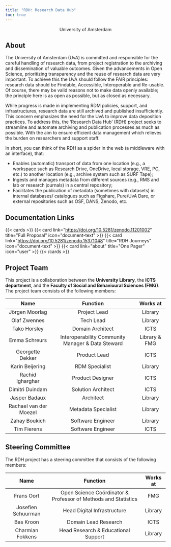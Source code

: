 ```yaml
---
title: "RDH: Research Data Hub"
toc: true
---
```


<p style="text-align: center;">University of Amsterdam</p>

## About

The University of Amsterdam (UvA) is committed and responsible for the careful handling of research data, from project registration to the archiving and dissemination of valuable outcomes. Given the advancements in Open Science, prioritizing transparency and the reuse of research data are very important. To achieve this the UvA should follow the FAIR principles: research data should be Findable, Accessible, Interoperable and Re-usable. Of course, there may be valid reasons not to make data openly available; the principle here is as open as possible, but as closed as necessary.

While progress is made in implementing RDM policies, support, and infrastructures, research data are still archived and published insufficiently. This concern emphasizes the need for the UvA to improve data deposition practices. To address this, the ‘Research Data Hub’ (RDH) project seeks to streamline and automate archiving and publication processes as much as possible. With the aim to ensure efficient data management which relieves the burden on researchers and support staff. 

In short, you can think of the RDH as a spider in the web (a middleware with an interface), that: 
- Enables (automatic) transport of data from one location (e.g., a workspace such as Research Drive, OneDrive, local storage, VRE, PC, etc.) to another location (e.g., archive system such as SURF Tape);  
- Ingests and manages metadata from different sources (e.g., RMS and lab or research journals) in a central repository; 
- Facilitates the publication of metadata (sometimes with datasets) in internal databases/ catalogues such as Figshare, Pure/UvA Dare, or external repositories such as OSF, DANS, Zenodo, etc.

## Documentation Links

{{< cards >}}
  {{< card link="https://doi.org/10.5281/zenodo.11201002" title="Full Proposal" icon="document-text" >}}
  {{< card link="https://doi.org/10.5281/zenodo.15371048" title="RDH Journeys" icon="document-text" >}}
  {{< card link="about" title="One Pager" icon="user" >}}
{{< /cards >}}

## Project Team

This project is a collaboration between the **University Library**, the **ICTS department**, and the **Faculty of Social and Behavioural Sciences (FMG)**. The project team consists of the following members:

| Name              | Function           | Works at             |
| :-----------------: |:------------------:| :--------------------:|
| Jörgen Moorlag    | Project Lead       | Library              |
| Olaf Zwennes      | Tech Lead          | Library              |
| Tako Horsley      | Domain Architect   | ICTS                 |
| Emma Schreurs     | Interoperability Community Manager & Data Steward       | Library & FMG             |
| Georgette Dekker      | Product Lead          | ICTS              |
| Karin Beijering      | RDM Specialist   | Library                 |
| Rachid Igharghar      | Product Designer          | ICTS              |
| Dimitri Duindam      | Solution Architect   | ICTS                 |
| Jasper Badaux      | Architect   | Library                 |
| Rachael van der Moezel      | Metadata Specialist   | Library                 |
| Zahay Boukich      | Software Engineer   | Library                 |
| Tim Fierens      | Software Engineer   | ICTS                 |

## Steering Committee

The RDH project has a steering committee that consists of the following members:

| Name              | Function           | Works at             |
| :-----------------: |:------------------:| :--------------------:|
| Frans Oort    | Open Science Coördinator & Professor of Methods and Statistics      | FMG              |
| Josefien Schuurman      | Head Digital Infrastructure          | Library              |
| Bas Kroon      | Domain Lead Research   | ICTS                 |
| Charmian Fokkens      | Head Research & Educational Support          | Library              |
